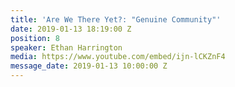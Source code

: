 ```yaml
---
title: 'Are We There Yet?: "Genuine Community"'
date: 2019-01-13 18:19:00 Z
position: 8
speaker: Ethan Harrington
media: https://www.youtube.com/embed/ijn-lCKZnF4
message_date: 2019-01-13 10:00:00 Z
---
```


